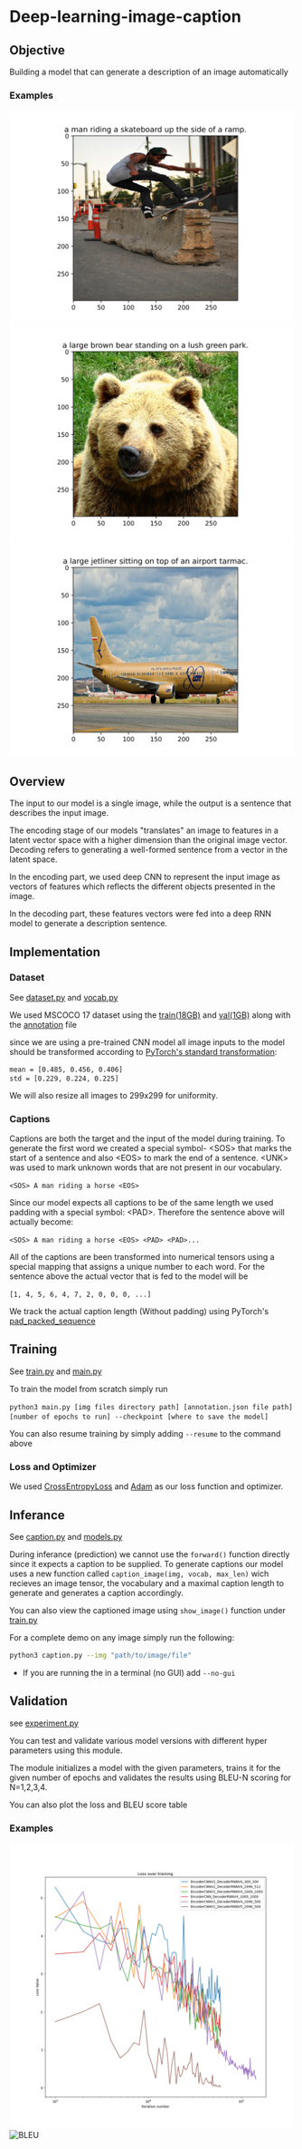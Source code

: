 # Deep-learning-image-caption

## Objective
 Building a model that can generate a description of an image automatically

### Examples
![Skate](imgs/1.png)
![Bear](imgs/2.png)
![Plane](imgs/3.png)

## Overview
The input to our model is a single image, while the output is a sentence that describes the input image. 

The encoding stage of our models "translates" an image to features in a latent vector space with a higher dimension than the original image vector. 
Decoding refers to generating a well-formed sentence from a vector in the latent space.

In the encoding part, we used deep CNN to represent the input image as vectors of features which reflects the different objects presented in the image. 

In the decoding part, these features vectors were fed into a deep RNN model to generate a description sentence. 


## Implementation
### Dataset
See [dataset.py](utils/dataset.py) and [vocab.py](utils/vocab.py)

We used MSCOCO 17 dataset using the [train(18GB)](http://images.cocodataset.org/zips/train2017.zip) and [val(1GB)](http://images.cocodataset.org/zips/val2017.zip) along with the [annotation](http://images.cocodataset.org/annotations/annotations_trainval2017.zip) file

since we are using a pre-trained CNN model all image inputs to the model should be transformed according to [PyTorch's standard transformation](https://pytorch.org/vision/stable/models.html): 
```python3
mean = [0.485, 0.456, 0.406]
std = [0.229, 0.224, 0.225]
```
We will also resize all images to 299x299 for uniformity.

### Captions
Captions are both the target and the input of the model during training. 
To generate the first word we created a special symbol- \<SOS> that marks the start of a sentence and also \<EOS> to mark the end of a sentence. 
\<UNK> was used to mark unknown words that are not present in our vocabulary. 

`<SOS> A man riding a horse <EOS>`

Since our model expects all captions to be of the same length we used padding with a special symbol: \<PAD>.
Therefore the sentence above will actually become:

`<SOS> A man riding a horse <EOS> <PAD> <PAD>...`

All of the captions are been transformed into numerical tensors using a special mapping that assigns a unique number to each word.
For the sentence above the actual vector that is fed to the model will be

`[1, 4, 5, 6, 4, 7, 2, 0, 0, 0, ...]`

We track the actual caption length (Without padding) using PyTorch's [pad_packed_sequence](https://pytorch.org/docs/stable/generated/torch.nn.utils.rnn.pad_packed_sequence.html)

## Training

See [train.py](utils/train.py) and [main.py](main.py)

To train the model from scratch simply run 

`python3 main.py [img files directory path] [annotation.json file path] [number of epochs to run] --checkpoint [where to save the model]`

You can also resume training by simply adding `--resume` to the command above

### Loss and Optimizer

We used [CrossEntropyLoss](https://pytorch.org/docs/stable/generated/torch.nn.CrossEntropyLoss.html) and [Adam](https://pytorch.org/docs/stable/optim.html) as our loss function and optimizer.


## Inferance
See [caption.py](caption.py) and [models.py](utils/models.py)

During inferance (prediction) we cannot use the `forward()` function directly since it expects a caption to be supplied.
To generate captions our model uses a new function called `caption_image(img, vocab, max_len)` wich recieves an image tensor, the vocabulary and a maximal caption length to generate and generates a caption accordingly. 

You can also view the captioned image using `show_image()` function under [train.py](utils/train.py)

For a complete demo on any image simply run the following:

```bash
python3 caption.py --img "path/to/image/file"
```
* If you are running the in a terminal (no GUI) add `--no-gui` 

## Validation

see [experiment.py](experiment.py)

You can test and validate various model versions with different hyper parameters using this module. 

The module initializes a model with the given parameters, trains it for the given number of epochs and validates the results using BLEU-N scoring for N=1,2,3,4.

You can also plot the loss and BLEU score table
### Examples
![Loss plot](imgs/loss_plot.png)
![BLEU](imgs/bleu_table.png)








